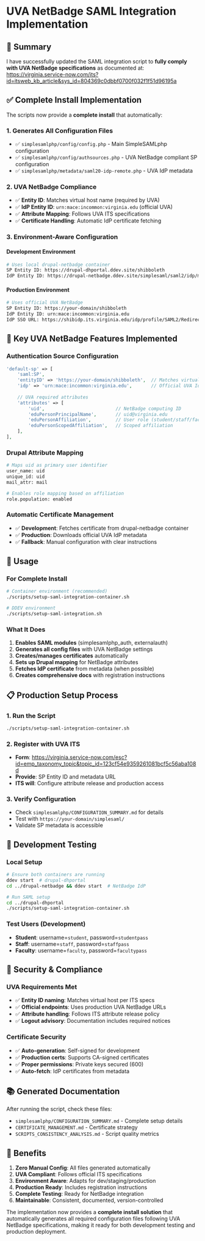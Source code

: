 # UVA NetBadge SAML Integration Implementation

## 🎯 Summary

I have successfully updated the SAML integration script to **fully comply with UVA NetBadge specifications** as documented at:
https://virginia.service-now.com/its?id=itsweb_kb_article&sys_id=804369c0dbbf0700f032f1f51d96195a

## ✅ Complete Install Implementation

The scripts now provide a **complete install** that automatically:

### 1. **Generates All Configuration Files**
- ✅ `simplesamlphp/config/config.php` - Main SimpleSAMLphp configuration
- ✅ `simplesamlphp/config/authsources.php` - UVA NetBadge compliant SP configuration  
- ✅ `simplesamlphp/metadata/saml20-idp-remote.php` - UVA IdP metadata

### 2. **UVA NetBadge Compliance**
- ✅ **Entity ID**: Matches virtual host name (required by UVA)
- ✅ **IdP Entity ID**: `urn:mace:incommon:virginia.edu` (official UVA)
- ✅ **Attribute Mapping**: Follows UVA ITS specifications
- ✅ **Certificate Handling**: Automatic IdP certificate fetching

### 3. **Environment-Aware Configuration**

#### Development Environment
```bash
# Uses local drupal-netbadge container
SP Entity ID: https://drupal-dhportal.ddev.site/shibboleth
IdP Entity ID: https://drupal-netbadge.ddev.site/simplesaml/saml2/idp/metadata.php
```

#### Production Environment  
```bash
# Uses official UVA NetBadge
SP Entity ID: https://your-domain/shibboleth
IdP Entity ID: urn:mace:incommon:virginia.edu
IdP SSO URL: https://shibidp.its.virginia.edu/idp/profile/SAML2/Redirect/SSO
```

## 🔧 Key UVA NetBadge Features Implemented

### Authentication Source Configuration
```php
'default-sp' => [
    'saml:SP',
    'entityID' => 'https://your-domain/shibboleth',  // Matches virtual host
    'idp' => 'urn:mace:incommon:virginia.edu',       // Official UVA IdP
    
    // UVA required attributes
    'attributes' => [
        'uid',                          // NetBadge computing ID
        'eduPersonPrincipalName',       // uid@virginia.edu
        'eduPersonAffiliation',         // User role (student/staff/faculty)
        'eduPersonScopedAffiliation',   // Scoped affiliation
    ],
],
```

### Drupal Attribute Mapping
```bash
# Maps uid as primary user identifier
user_name: uid
unique_id: uid
mail_attr: mail

# Enables role mapping based on affiliation
role.population: enabled
```

### Automatic Certificate Management
- ✅ **Development**: Fetches certificate from drupal-netbadge container
- ✅ **Production**: Downloads official UVA IdP metadata
- ✅ **Fallback**: Manual configuration with clear instructions

## 🚀 Usage

### For Complete Install
```bash
# Container environment (recommended)
./scripts/setup-saml-integration-container.sh

# DDEV environment  
./scripts/setup-saml-integration.sh
```

### What It Does
1. **Enables SAML modules** (simplesamlphp_auth, externalauth)
2. **Generates all config files** with UVA NetBadge settings
3. **Creates/manages certificates** automatically
4. **Sets up Drupal mapping** for NetBadge attributes
5. **Fetches IdP certificate** from metadata (when possible)
6. **Creates comprehensive docs** with registration instructions

## 📋 Production Setup Process

### 1. **Run the Script**
```bash
./scripts/setup-saml-integration-container.sh
```

### 2. **Register with UVA ITS**
- **Form**: https://virginia.service-now.com/esc?id=emp_taxonomy_topic&topic_id=123cf54e9359261081bcf5c56aba108d
- **Provide**: SP Entity ID and metadata URL
- **ITS will**: Configure attribute release and production access

### 3. **Verify Configuration**
- Check `simplesamlphp/CONFIGURATION_SUMMARY.md` for details
- Test with `https://your-domain/simplesaml/`
- Validate SP metadata is accessible

## 🧪 Development Testing

### Local Setup
```bash
# Ensure both containers are running
ddev start  # drupal-dhportal
cd ../drupal-netbadge && ddev start  # NetBadge IdP

# Run SAML setup
cd ../drupal-dhportal
./scripts/setup-saml-integration-container.sh
```

### Test Users (Development)
- **Student**: username=`student`, password=`studentpass`
- **Staff**: username=`staff`, password=`staffpass`  
- **Faculty**: username=`faculty`, password=`facultypass`

## 🔐 Security & Compliance

### UVA Requirements Met
- ✅ **Entity ID naming**: Matches virtual host per ITS specs
- ✅ **Official endpoints**: Uses production UVA NetBadge URLs
- ✅ **Attribute handling**: Follows ITS attribute release policy
- ✅ **Logout advisory**: Documentation includes required notices

### Certificate Security
- ✅ **Auto-generation**: Self-signed for development
- ✅ **Production certs**: Supports CA-signed certificates
- ✅ **Proper permissions**: Private keys secured (600)
- ✅ **Auto-fetch**: IdP certificates from metadata

## 📚 Generated Documentation

After running the script, check these files:
- `simplesamlphp/CONFIGURATION_SUMMARY.md` - Complete setup details
- `CERTIFICATE_MANAGEMENT.md` - Certificate strategy
- `SCRIPTS_CONSISTENCY_ANALYSIS.md` - Script quality metrics

## 🎉 Benefits

1. **Zero Manual Config**: All files generated automatically
2. **UVA Compliant**: Follows official ITS specifications  
3. **Environment Aware**: Adapts for dev/staging/production
4. **Production Ready**: Includes registration instructions
5. **Complete Testing**: Ready for NetBadge integration
6. **Maintainable**: Consistent, documented, version-controlled

The implementation now provides a **complete install solution** that automatically generates all required configuration files following UVA NetBadge specifications, making it ready for both development testing and production deployment.
